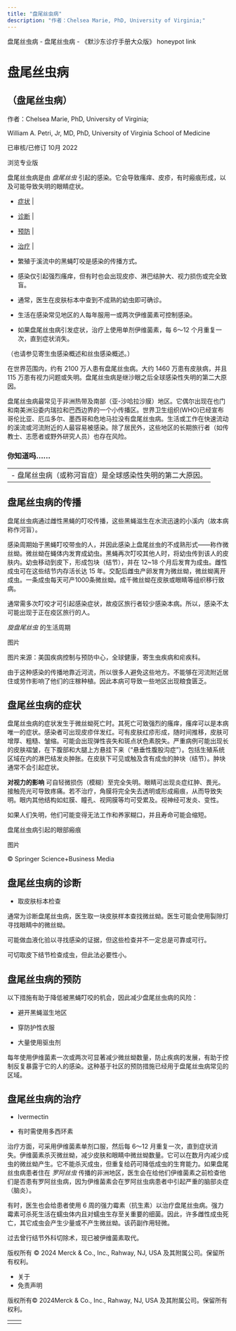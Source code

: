 ```yaml
---
title: "盘尾丝虫病"
description: "作者：Chelsea Marie, PhD, University of Virginia;"
---
```


﻿盘尾丝虫病 \- 盘尾丝虫病 \- 《默沙东诊疗手册大众版》 honeypot link

# 盘尾丝虫病

## （盘尾丝虫病）

作者：Chelsea Marie, PhD, University of Virginia;

William A. Petri, Jr, MD, PhD, University of Virginia School of Medicine

已审核/已修订 10月 2022

浏览专业版

盘尾丝虫病是由 _盘尾丝虫_ 引起的感染。它会导致瘙痒、皮疹，有时瘢痕形成，以及可能导致失明的眼睛症状。

- [症状](#症状_v787070_zh) \|
- [诊断](#诊断_v14458650_zh) \|
- [预防](#预防_v787075_zh) \|
- [治疗](#治疗_v14458666_zh) \|

- 繁殖于溪流中的黑蝇叮咬是感染的传播方式。

- 感染仅引起强烈瘙痒，但有时也会出现皮疹、淋巴结肿大、视力损伤或完全致盲。

- 通常，医生在皮肤标本中查到不成熟的幼虫即可确诊。

- 生活在感染常见地区的人每年服用一或两次伊维菌素可控制感染。

- 如果盘尾丝虫病引发症状，治疗上使用单剂伊维菌素，每 6～12 个月重复一次，直到症状消失。


（也请参见寄生虫感染概述和丝虫感染概述。）

在世界范围内，约有 2100 万人患有盘尾丝虫病。大约 1460 万患有皮肤病，并且 115 万患有视力问题或失明。盘尾丝虫病是继沙眼之后全球感染性失明的第二大原因。

盘尾丝虫病最常见于非洲热带及南部（亚-沙哈拉沙膜）地区。它偶尔出现在也门和南美洲沿委内瑞拉和巴西边界的一个小传播区。世界卫生组织(WHO)已经宣布哥伦比亚、厄瓜多尔、墨西哥和危地马拉没有盘尾丝虫病。生活或工作在快速流动的溪流或河流附近的人最容易被感染。除了居民外，这些地区的长期旅行者（如传教士、志愿者或野外研究人员）也存在风险。

### 你知道吗……

|     |
| --- |
| - 盘尾丝虫病（或称河盲症）是全球感染性失明的第二大原因。 |

## 盘尾丝虫病的传播

盘尾丝虫病通过雌性黑蝇的叮咬传播，这些黑蝇滋生在水流迅速的小溪内（故本病称作河盲）。

感染周期始于黑蝇叮咬带虫的人，并因此感染上盘尾丝虫的不成熟形式——称作微丝蚴。微丝蚴在蝇体内发育成幼虫。黑蝇再次叮咬其他人时，将幼虫传到该人的皮肤内。幼虫移动到皮下，形成包块（结节），并在 12~18 个月后发育为成虫。雌性成虫可在这些结节内存活长达 15 年。交配后雌虫产卵发育为微丝蚴，微丝蚴离开成虫。一条成虫每天可产1000条微丝蚴。成千微丝蚴在皮肤或眼睛等组织移行致病。

通常需多次叮咬才可引起感染症状，故疫区旅行者较少感染本病。所以，感染不太可能出现于正在疫区旅行的人。

_旋盘尾丝虫_ 的生活周期



图片

图片来源：美国疾病控制与预防中心，全球健康，寄生虫疾病和疟疾科。

由于这种感染的传播地靠近河流，所以很多人避免这些地方。不能够在河流附近居住或劳作影响了他们的庄稼种植。因此本病可导致一些地区出现粮食匮乏。

## 盘尾丝虫病的症状

盘尾丝虫病的症状发生于微丝蚴死亡时。其死亡可致强烈的瘙痒，瘙痒可以是本病唯一的症状。感染者可出现皮疹伴发红。可有皮肤红疹形成，随时间推移，皮肤可增厚、粗糙、皱缩。可能会出现弹性丧失和斑点状色素脱失。严重病例可能出现长的皮肤褶皱，在下腹部和大腿上方悬挂下来（“悬垂性腹股沟症”）。包括生殖系统区域在内的淋巴结发炎肿胀。在皮肤下可见或触及含有成虫的肿块（结节）。肿块通常不会引起症状。

**对视力的影响** 可自轻微损伤（模糊）至完全失明。眼睛可出现炎症红肿、畏光。接触亮光可导致疼痛。若不治疗，角膜将完全失去透明或形成瘢痕，从而导致失明。眼内其他结构如虹膜、瞳孔、视网膜等均可受累及。视神经可发炎、变性。

如果人们失明，他们可能变得无法工作和养家糊口，并且寿命可能会缩短。

盘尾丝虫病引起的眼部瘢痕



图片

© Springer Science+Business Media

## 盘尾丝虫病的诊断

- 取皮肤标本检查


通常为诊断盘尾丝虫病，医生取一块皮肤样本查找微丝蚴。医生可能会使用裂隙灯寻找眼睛中的微丝蚴。

可能做血液化验以寻找感染的证据，但这些检查并不一定总是可靠或可行。

可切取皮下结节检查成虫，但此法必要性小。

## 盘尾丝虫病的预防

以下措施有助于降低被黑蝇叮咬的机会，因此减少盘尾丝虫病的风险：

- 避开黑蝇滋生地区

- 穿防护性衣服

- 大量使用驱虫剂


每年使用伊维菌素一次或两次可显著减少微丝蚴数量，防止疾病的发展，有助于控制反复暴露于它的人的感染。这种基于社区的预防措施已经用于盘尾丝虫病常见的区域。

## 盘尾丝虫病的治疗

- Ivermectin

- 有时需使用多西环素


治疗方面，可采用伊维菌素单剂口服，然后每 6～12 月重复一次，直到症状消失。伊维菌素杀灭微丝蚴，减少皮肤和眼睛中微丝蚴数量。它可以在数月内减少成虫的微丝蚴产生。它不能杀灭成虫，但重复给药可降低成虫的生育能力。如果盘尾丝虫病患者住在 _罗阿丝虫_ 传播的非洲地区，医生会在给他们伊维菌素之前检查他们是否患有罗阿丝虫病，因为伊维菌素会在罗阿丝虫病患者中引起严重的脑部炎症（脑炎）。

有时，医生也会给患者使用 6 周的强力霉素（抗生素）以治疗盘尾丝虫病。强力霉素可杀死生活在蠕虫体内且对蠕虫生存至关重要的细菌。因此，许多雌性成虫死亡，其它成虫会产生少量或不产生微丝蚴。该药副作用轻微。

过去曾行结节外科切除术，现已被伊维菌素取代。



版权所有 © 2024
Merck & Co., Inc., Rahway, NJ, USA 及其附属公司。保留所有权利。

- 关于
- 免责声明

版权所有© 2024Merck & Co., Inc., Rahway, NJ, USA 及其附属公司。保留所有权利。

|     |     |
| --- | --- |
|  |  |